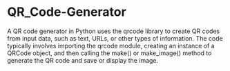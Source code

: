 # QR_Code-Generator
A QR code generator in Python uses the qrcode library to create QR codes from input data, such as text, URLs, or other types of information. The code typically involves importing the qrcode module, creating an instance of a QRCode object, and then calling the make() or make_image() method to generate the QR code and save or display the image.
